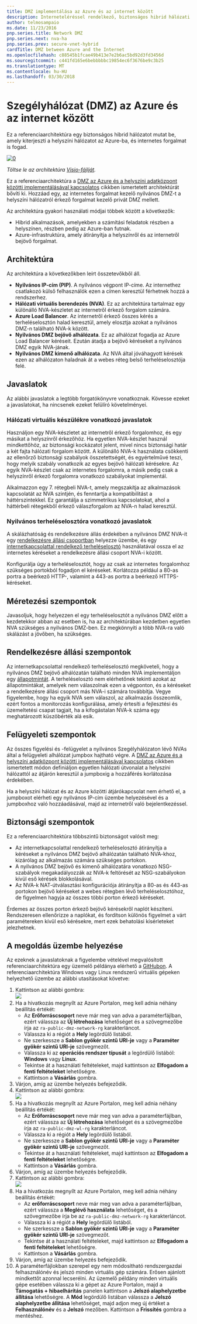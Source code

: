 ```yaml
---
title: DMZ implementálása az Azure és az internet között
description: Interneteléréssel rendelkező, biztonságos hibrid hálózati architektúra megvalósítása az Azure-ban.
author: telmosampaio
ms.date: 11/23/2016
pnp.series.title: Network DMZ
pnp.series.next: nva-ha
pnp.series.prev: secure-vnet-hybrid
cardTitle: DMZ between Azure and the Internet
ms.openlocfilehash: c88545b1fcae49b413e7e2b6ac5bd92d3fd3456d
ms.sourcegitcommit: c441fd165e6bebbbbbc19854ec6f3676be9c3b25
ms.translationtype: MT
ms.contentlocale: hu-HU
ms.lasthandoff: 03/30/2018
---
```

# <a name="dmz-between-azure-and-the-internet"></a>Szegélyhálózat (DMZ) az Azure és az internet között

Ez a referenciaarchitektúra egy biztonságos hibrid hálózatot mutat be, amely kiterjeszti a helyszíni hálózatot az Azure-ba, és internetes forgalmat is fogad. 

[![0]][0] 

*Töltse le az architektúra [Visio-fájlját][visio-download].*

Ez a referenciaarchitektúra a [DMZ az Azure és a helyszíni adatközpont közötti implementálásával kapcsolatos][implementing-a-secure-hybrid-network-architecture] cikkben ismertetett architektúrát bővíti ki. Hozzáad egy, az internetes forgalmat kezelő nyilvános DMZ-t a helyszíni hálózatról érkező forgalmat kezelő privát DMZ mellett. 

Az architektúra gyakori használati módjai többek között a következők:

* Hibrid alkalmazások, amelyekben a számítási feladatok részben a helyszínen, részben pedig az Azure-ban futnak.
* Azure-infrastruktúra, amely átirányítja a helyszínről és az internetről bejövő forgalmat.

## <a name="architecture"></a>Architektúra

Az architektúra a következőkben leírt összetevőkből áll.

* **Nyilvános IP-cím (PIP)**. A nyilvános végpont IP-címe. Az internethez csatlakozó külső felhasználók ezen a címen keresztül férhetnek hozzá a rendszerhez.
* **Hálózati virtuális berendezés (NVA)**. Ez az architektúra tartalmaz egy különálló NVA-készletet az internetről érkező forgalom számára.
* **Azure Load Balancer**. Az internetről érkező összes kérés a terheléselosztón halad keresztül, amely elosztja azokat a nyilvános DMZ-n található NVA-k között.
* **Nyilvános DMZ bejövő alhálózata**. Ez az alhálózat fogadja az Azure Load Balancer kéréseit. Ezután átadja a bejövő kéréseket a nyilvános DMZ egyik NVA-jának.
* **Nyilvános DMZ kimenő alhálózata**. Az NVA által jóváhagyott kérések ezen az alhálózaton haladnak át a webes réteg belső terheléselosztója felé.

## <a name="recommendations"></a>Javaslatok

Az alábbi javaslatok a legtöbb forgatókönyvre vonatkoznak. Kövesse ezeket a javaslatokat, ha nincsenek ezeket felülíró követelményei. 

### <a name="nva-recommendations"></a>Hálózati virtuális készülékre vonatkozó javaslatok

Használjon egy NVA-készletet az internetről érkező forgalomhoz, és egy másikat a helyszínről érkezőhöz. Ha egyetlen NVA-készlet használ mindkettőhöz, az biztonsági kockázatot jelent, mivel nincs biztonsági határ a két fajta hálózati forgalom között. A különálló NVA-k használata csökkenti az ellenőrző biztonsági szabályok összetettségét, és egyértelművé teszi, hogy melyik szabály vonatkozik az egyes bejövő hálózati kérésekre. Az egyik NVA-készlet csak az internetes forgalomra, a másik pedig csak a helyszínről érkező forgalomra vonatkozó szabályokat implementál.

Alkalmazzon egy 7. rétegbeli NVA-t, amely megszakítja az alkalmazások kapcsolatát az NVA szintjén, és fenntartja a kompatibilitást a háttérszintekkel. Ez garantálja a szimmetrikus kapcsolatokat, ahol a háttérbeli rétegekből érkező válaszforgalom az NVA-n halad keresztül.  

### <a name="public-load-balancer-recommendations"></a>Nyilvános terheléselosztóra vonatkozó javaslatok

A skálázhatóság és rendelkezésre állás érdekében a nyilvános DMZ NVA-it egy [rendelkezésre állási csoportban][availability-set] helyezze üzembe, és egy [internetkapcsolattal rendelkező terheléselosztó][load-balancer] használatával ossza el az internetes kéréseket a rendelkezésre állási csoport NVA-i között.  

Konfigurálja úgy a terheléselosztót, hogy az csak az internetes forgalomhoz szükséges portokból fogadjon el kéréseket. Korlátozza például a 80-as portra a beérkező HTTP-, valamint a 443-as portra a beérkező HTTPS-kéréseket.

## <a name="scalability-considerations"></a>Méretezési szempontok

Javasoljuk, hogy helyezzen el egy terheléselosztót a nyilvános DMZ előtt a kezdetekkor abban az esetben is, ha az architektúrában kezdetben egyetlen NVA szükséges a nyilvános DMZ-ben. Ez megkönnyíti a több NVA-ra való skálázást a jövőben, ha szükséges.

## <a name="availability-considerations"></a>Rendelkezésre állási szempontok

Az internetkapcsolattal rendelkező terheléselosztó megköveteli, hogy a nyilvános DMZ bejövő alhálózatán található minden NVA implementáljon egy [állapotmintát][lb-probe]. A terheléselosztó nem elérhetőnek tekinti azokat az állapotmintákat, amelyek nem válaszolnak ezen a végponton, és a kéréseket a rendelkezésre állási csoport más NVA-i számára továbbítja. Vegye figyelembe, hogy ha egyik NVA sem válaszol, az alkalmazás összeomlik, ezért fontos a monitorozás konfigurálása, amely értesíti a fejlesztési és üzemeltetési csapat tagjait, ha a kifogástalan NVA-k száma egy meghatározott küszöbérték alá esik.

## <a name="manageability-considerations"></a>Felügyeleti szempontok

Az összes figyelési és -felügyelet a nyilvános Szegélyhálózaton lévő NVAs által a felügyeleti alhálózat jumpbox hajtható végre. A [DMZ az Azure és a helyszíni adatközpont közötti implementálásával kapcsolatos][implementing-a-secure-hybrid-network-architecture] cikkben ismertetett módon definiáljon egyetlen hálózati útvonalat a helyszíni hálózattól az átjárón keresztül a jumpboxig a hozzáférés korlátozása érdekében.

Ha a helyszíni hálózat és az Azure közötti átjárókapcsolat nem érhető el, a jumpboxot elérheti egy nyilvános IP-cím üzembe helyezésével és a jumpboxhoz való hozzáadásával, majd az internetről való bejelentkezéssel.

## <a name="security-considerations"></a>Biztonsági szempontok

Ez a referenciaarchitektúra többszintű biztonságot valósít meg:

* Az internetkapcsolattal rendelkező terheléselosztó átirányítja a kéréseket a nyilvános DMZ bejövő alhálózatán található NVA-khoz, kizárólag az alkalmazás számára szükséges portokon.
* A nyilvános DMZ bejövő és kimenő alhálózatára vonatkozó NSG-szabályok megakadályozzák az NVA-k feltörését az NSG-szabályokon kívül eső kérések blokkolásával.
* Az NVA-k NAT-útválasztási konfigurációja átirányítja a 80-as és 443-as portokon bejövő kéréseket a webes rétegben lévő terheléselosztóhoz, de figyelmen hagyja az összes többi porton érkező kéréseket.

Érdemes az összes porton érkező bejövő kérésekről naplót készíteni. Rendszeresen ellenőrizze a naplókat, és fordítson különös figyelmet a várt paramétereken kívül eső kérésekre, mert ezek behatolási kísérleteket jelezhetnek.

## <a name="solution-deployment"></a>A megoldás üzembe helyezése

Az ezeknek a javaslatoknak a figyelembe vételével megvalósított referenciaarchitektúra egy üzemelő példánya elérhető a [GitHubon][github-folder]. A referenciaarchitektúra Windows vagy Linux rendszerű virtuális gépeken helyezhető üzembe az alábbi utasításokat követve:

1. Kattintson az alábbi gombra:<br><a href="https://portal.azure.com/#create/Microsoft.Template/uri/https%3A%2F%2Fraw.githubusercontent.com%2Fmspnp%2Freference-architectures%2Fmaster%2Fdmz%2Fsecure-vnet-dmz%2FvirtualNetwork.azuredeploy.json" target="_blank"><img src="http://azuredeploy.net/deploybutton.png"/></a>
2. Ha a hivatkozás megnyílt az Azure Portalon, meg kell adnia néhány beállítás értékét:
   * Az **Erőforráscsoport** neve már meg van adva a paraméterfájlban, ezért válassza az **Új létrehozása** lehetőséget és a szövegmezőbe írja az `ra-public-dmz-network-rg` karakterláncot.
   * Válassza ki a régiót a **Hely** legördülő listából.
   * Ne szerkessze a **Sablon gyökér szintű URI-je** vagy a **Paraméter gyökér szintű URI-je** szövegmezőt.
   * Válassza ki az **operációs rendszer típusát** a legördülő listából: **Windows** vagy **Linux**.
   * Tekintse át a használati feltételeket, majd kattintson az **Elfogadom a fenti feltételeket** lehetőségre.
   * Kattintson a **Vásárlás** gombra.
3. Várjon, amíg az üzembe helyezés befejeződik.
4. Kattintson az alábbi gombra:<br><a href="https://portal.azure.com/#create/Microsoft.Template/uri/https%3A%2F%2Fraw.githubusercontent.com%2Fmspnp%2Freference-architectures%2Fmaster%2Fdmz%2Fsecure-vnet-dmz%2Fworkload.azuredeploy.json" target="_blank"><img src="http://azuredeploy.net/deploybutton.png"/></a>
5. Ha a hivatkozás megnyílt az Azure Portalon, meg kell adnia néhány beállítás értékét:
   * Az **Erőforráscsoport** neve már meg van adva a paraméterfájlban, ezért válassza az **Új létrehozása** lehetőséget és a szövegmezőbe írja az `ra-public-dmz-wl-rg` karakterláncot.
   * Válassza ki a régiót a **Hely** legördülő listából.
   * Ne szerkessze a **Sablon gyökér szintű URI-je** vagy a **Paraméter gyökér szintű URI-je** szövegmezőt.
   * Tekintse át a használati feltételeket, majd kattintson az **Elfogadom a fenti feltételeket** lehetőségre.
   * Kattintson a **Vásárlás** gombra.
6. Várjon, amíg az üzembe helyezés befejeződik.
7. Kattintson az alábbi gombra:<br><a href="https://portal.azure.com/#create/Microsoft.Template/uri/https%3A%2F%2Fraw.githubusercontent.com%2Fmspnp%2Freference-architectures%2Fmaster%2Fdmz%2Fsecure-vnet-dmz%2Fsecurity.azuredeploy.json" target="_blank"><img src="http://azuredeploy.net/deploybutton.png"/></a>
8. Ha a hivatkozás megnyílt az Azure Portalon, meg kell adnia néhány beállítás értékét:
   * Az **erőforráscsoport** neve már meg van adva a paraméterfájlban, ezért válassza a **Meglévő használata** lehetőséget, és a szövegmezőbe írja be az `ra-public-dmz-network-rg` karakterláncot.
   * Válassza ki a régiót a **Hely** legördülő listából.
   * Ne szerkessze a **Sablon gyökér szintű URI-je** vagy a **Paraméter gyökér szintű URI-je** szövegmezőt.
   * Tekintse át a használati feltételeket, majd kattintson az **Elfogadom a fenti feltételeket** lehetőségre.
   * Kattintson a **Vásárlás** gombra.
9. Várjon, amíg az üzembe helyezés befejeződik.
10. A paraméterfájlokban szerepel egy nem módosítható rendszergazdai felhasználónév és jelszó minden virtuális gép számára. Erősen ajánlott mindkettőt azonnal lecserélni. Az üzemelő példány minden virtuális gépe esetében válassza ki a gépet az Azure Portalon, majd a **Támogatás + hibaelhárítás** panelen kattintson a **Jelszó alaphelyzetbe állítása** lehetőségre. A **Mód** legördülő listában válassza a **Jelszó alaphelyzetbe állítása** lehetőséget, majd adjon meg új értéket a **Felhasználónév** és a **Jelszó** mezőben. Kattintson a **Frissítés** gombra a mentéshez.


[availability-set]: /azure/virtual-machines/virtual-machines-windows-manage-availability
[github-folder]: https://github.com/mspnp/reference-architectures/tree/master/dmz/secure-vnet-dmz

[implementing-a-secure-hybrid-network-architecture]: ./secure-vnet-hybrid.md
[iptables]: https://help.ubuntu.com/community/IptablesHowTo
[lb-probe]: /azure/load-balancer/load-balancer-custom-probe-overview
[load-balancer]: /azure/load-balancer/load-balancer-Internet-overview
[network-security-group]: /azure/virtual-network/virtual-networks-nsg

[visio-download]: https://archcenter.blob.core.windows.net/cdn/dmz-reference-architectures.vsdx


[0]: ./images/dmz-public.png "Biztonságos hibrid hálózati architektúra"
